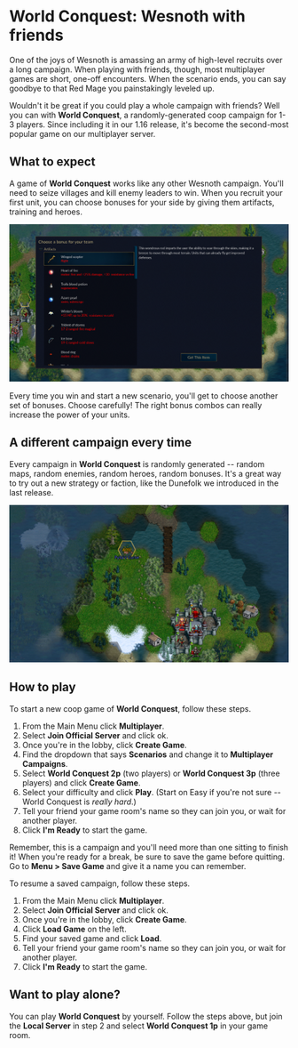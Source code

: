 # World Conquest: Wesnoth with friends

One of the joys of Wesnoth is amassing an army of high-level recruits over a long campaign. When playing with friends, though, most multiplayer games are short, one-off encounters. When the scenario ends, you can say goodbye to that Red Mage you painstakingly leveled up.

Wouldn't it be great if you could play a whole campaign with friends? Well you can with **World Conquest**, a randomly-generated coop campaign for 1-3 players. Since including it in our 1.16 release, it's become the second-most popular game on our multiplayer server.

## What to expect

A game of **World Conquest** works like any other Wesnoth campaign. You'll need to seize villages and kill enemy leaders to win. When you recruit your first unit, you can choose bonuses for your side by giving them artifacts, training and heroes.

![](team-bonuses.png)

Every time you win and start a new scenario, you'll get to choose another set of bonuses. Choose carefully! The right bonus combos can really increase the power of your units.

## A different campaign every time

Every campaign in **World Conquest** is randomly generated -- random maps, random enemies, random heroes, random bonuses. It's a great way to try out a new strategy or faction, like the Dunefolk we introduced in the last release.

![](secrets.png)

## How to play

To start a new coop game of **World Conquest**, follow these steps.

1. From the Main Menu click **Multiplayer**.
2. Select **Join Official Server** and click ok.
3. Once you're in the lobby, click **Create Game**.
4. Find the dropdown that says **Scenarios** and change it to **Multiplayer Campaigns**.
5. Select **World Conquest 2p** (two players) or **World Conquest 3p** (three players) and click **Create Game**.
6. Select your difficulty and click **Play**. (Start on Easy if you're not sure -- World Conquest is _really hard_.)
7. Tell your friend your game room's name so they can join you, or wait for another player.
8. Click **I'm Ready** to start the game.

Remember, this is a campaign and you'll need more than one sitting to finish it!
When you're ready for a break, be sure to save the game before quitting. Go to **Menu > Save Game** and give it a name you can remember.

To resume a saved campaign, follow these steps.

1. From the Main Menu click **Multiplayer**.
2. Select **Join Official Server** and click ok.
3. Once you're in the lobby, click **Create Game**.
4. Click **Load Game** on the left.
5. Find your saved game and click **Load**.
6. Tell your friend your game room's name so they can join you, or wait for another player.
7. Click **I'm Ready** to start the game.

## Want to play alone?

You can play **World Conquest** by yourself. Follow the steps above, but join the **Local Server** in step 2 and select **World Conquest 1p** in your game room.
